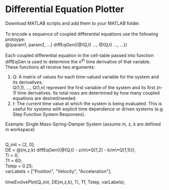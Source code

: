 <h1>Differential Equation Plotter</h1>

Download MATLAB scripts and add them to your MATLAB folder.<br/>
<br/>
To encode a sequence of coupled differential equations use the following protoype:<br/>
@(param1, param2, ...) diffEqGen({@(Q,t) ..., @(Q,t) ..., ...})<br/>
<br/>
Each coupled differential equation in the cell-table passed into function diffEqGen is used to determine the <i>n<sup>th</sup></i> time derivative of that variable.<br/>
These functions all receive two arguments:<br/>
<ol>
	<li>
		<i>Q</i>: A matrix of values for each time-valued variable for the system and its derivatives.<br/>
		Q(1,1), ..., Q(1,n) represent the first variable of the system and its first <i>(n-1)</i> time derivatives. Its total rows are determined by how many coupled equations are desired/needed.
	</li>
	<li>
		<i>t</i>: The current time value at which the system is being evaluated. This is useful for systems with explicit time dependence or driven systems (e.g. Step Function System Responses).
	</li>
</ol>

<hline>

Example: Single Mass-Spring-Damper System (assume m, z, k are defined in workspace)<br/>
<br/>
<p>
Q_init = [2, 0];<br/>
DE = @(m,z,k) diffEqGen({@(Q,t) - z/m\*Q(1,2) - k/m\*Q(1,1)});<br/>
Ti = 0;<br/>
Tf = 60;<br/>
Tstep = 0.25;<br/>
varLabels = ["Position", "Velocity", "Acceleration"];<br/>
<br/>
timeEvolvePlot(Q_init, DE(m,z,k), Ti, Tf, Tstep, varLabels);<br/>
</p>